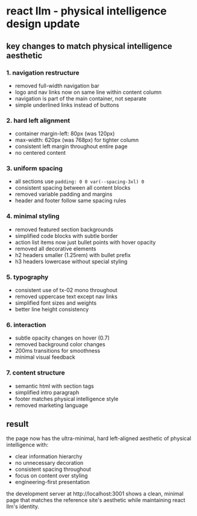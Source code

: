 # react llm - physical intelligence design update

## key changes to match physical intelligence aesthetic

### 1. navigation restructure
- removed full-width navigation bar
- logo and nav links now on same line within content column
- navigation is part of the main container, not separate
- simple underlined links instead of buttons

### 2. hard left alignment
- container margin-left: 80px (was 120px)
- max-width: 620px (was 768px) for tighter column
- consistent left margin throughout entire page
- no centered content

### 3. uniform spacing
- all sections use `padding: 0 0 var(--spacing-3xl) 0`
- consistent spacing between all content blocks
- removed variable padding and margins
- header and footer follow same spacing rules

### 4. minimal styling
- removed featured section backgrounds
- simplified code blocks with subtle border
- action list items now just bullet points with hover opacity
- removed all decorative elements
- h2 headers smaller (1.25rem) with bullet prefix
- h3 headers lowercase without special styling

### 5. typography
- consistent use of tx-02 mono throughout
- removed uppercase text except nav links
- simplified font sizes and weights
- better line height consistency

### 6. interaction
- subtle opacity changes on hover (0.7)
- removed background color changes
- 200ms transitions for smoothness
- minimal visual feedback

### 7. content structure
- semantic html with section tags
- simplified intro paragraph
- footer matches physical intelligence style
- removed marketing language

## result

the page now has the ultra-minimal, hard left-aligned aesthetic of physical intelligence with:
- clear information hierarchy
- no unnecessary decoration
- consistent spacing throughout
- focus on content over styling
- engineering-first presentation

the development server at http://localhost:3001 shows a clean, minimal page that matches the reference site's aesthetic while maintaining react llm's identity.